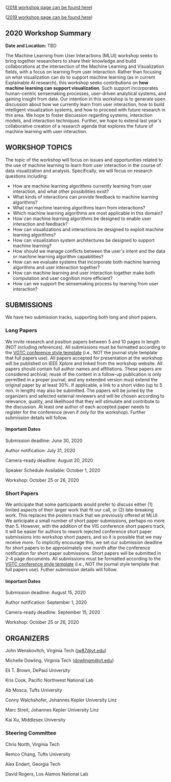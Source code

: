 ([2018 workshop page can be found here](workshop2018.md))

([2019 workshop page can be found here](workshop2019.md))

## 2020 Workshop Summary

**Date and Location:** TBD

The Machine Learning from User Interactions (MLUI) workshop seeks to bring together researchers to share their knowledge and build collaborations at the intersection of the Machine Learning and Visualization fields, with a focus on learning from user interaction.  Rather than focusing on what visualization can do to support machine learning (as in current Explainable AI research), this workshop seeks contributions on **how machine learning can support visualization**.  Such support incorporates human-centric sensemaking processes, user-driven analytical systems, and gaining insight from data.  Our intention in this workshop is to generate open discussion about how we currently learn from user interaction, how to build intelligent visualization systems, and how to proceed with future research in this area. We hope to foster discussion regarding systems, interaction models, and interaction techniques. Further, we hope to extend last year's collaborative creation of a research agenda that explores the future of machine learning with user interaction.

## WORKSHOP TOPICS

The topic of the workshop will focus on issues and opportunities related to the use of machine learning to learn from user interaction in the course of data visualization and analysis. Specifically, we will focus on research questions including:

- How are machine learning algorithms currently learning from user interaction, and what other possibilities exist?
- What kinds of interactions can provide feedback to machine learning algorithms?
- What can machine learning algorithms learn from interactions?
- Which machine learning algorithms are most applicable in this domain?
- How can machine learning algorithms be designed to enable user interaction and feedback?
- How can visualizations and interactions be designed to exploit machine learning algorithms?
- How can visualization system architectures be designed to support machine learning?
- How should we manage conflicts between the user's intent and the data or machine learning algorithm capabilities?
- How can we evaluate systems that incorporate both machine learning algorithms and user interaction together?
- How can machine learning and user interaction together make both computation and user cognition more efficient?
- How can we support the sensemaking process by learning from user interaction?

## SUBMISSIONS

We have two submission tracks, supporting both long and short papers.

### Long Papers

We invite research and position papers between 5 and 10 pages in length (NOT including references).  All submissions must be formatted according to the [VGTC conference style template](http://junctionpublishing.org/vgtc/Tasks/camera.html) (i.e., NOT the journal style template that full papers use).  All papers accepted for presentation at the workshop will be published on IEEE Xplore and linked from the workshop website.  All papers should contain full author names and affiliations.  These papers are considered archival; reuse of the content in a follow-up publication is only permitted in a proper journal, and any extended version must extend the original paper by at least 30%.  If applicable, a link to a short video (up to 5 min. in length) may also be submitted. The papers will be juried by the organizers and selected external reviewers and will be chosen according to relevance, quality, and likelihood that they will stimulate and contribute to the discussion. At least one author of each accepted paper needs to register  for the conference (even if only for the workshop).  Further submission details will follow.
  
#### Important Dates

Submission deadline:  June 30, 2020 

Author notification:  July 31, 2020

Camera-ready deadline:  August 20, 2020

Speaker Schedule Available:  October 1, 2020

Workshop:  October 25 or 26, 2020

### Short Papers

We anticipate that some participants would prefer to discuss either (1) limited aspects of their larger work that fit our call, or (2) late-breaking work.  This replaces the posters track that we previously offered at MLUI.   We anticipate a small number of short paper submissions, perhaps no more than 5.  However, with the addition of the VIS conference short papers track, it will be easier for authors to rework rejected conference short paper submissions into workshop short papers, and so it is possible that we may receive more.  To implicitly encourage this, we set our submission deadline for short papers to be approximately one month after the conference notification for short paper submissions.  Short papers will be submitted in 2-4 page documents.  All submissions must be formatted according to the [VGTC conference style template](http://junctionpublishing.org/vgtc/Tasks/camera.html) (i.e., NOT the journal style template that full papers use).  Futher submission details will follow.
  
#### Important Dates

Submission deadline:  August 15, 2020

Author notification:  September 1, 2020

Camera-ready deadline:  September 15, 2020

Workshop:  October 25 or 26, 2020

## ORGANIZERS

John Wenskovitch, Virginia Tech (jw87@vt.edu)

Michelle Dowling, Virginia Tech (dowlingm@vt.edu)

Eli T. Brown, DePaul University

Kris Cook, Pacific Northwest National Lab

Ab Mosca, Tufts University

Conny Walchshofer, Johannes Kepler University Linz

Marc Streit, Johannes Kepler University Linz

Kai Xu, Middlesex University

### Steering Committee

Chris North, Virginia Tech

Remco Chang, Tufts University

Alex Endert, Georgia Tech

David Rogers, Los Alamos National Lab
